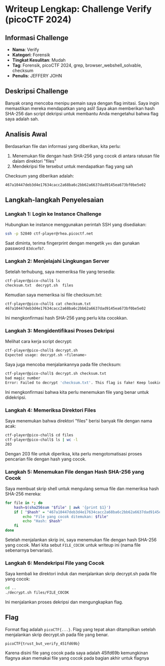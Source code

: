 # Writeup Lengkap: Challenge Verify (picoCTF 2024)

## Informasi Challenge
- **Nama**: Verify
- **Kategori**: Forensik
- **Tingkat Kesulitan**: Mudah
- **Tag**: Forensik, picoCTF 2024, grep, browser_webshell_solvable, checksum
- **Penulis**: JEFFERY JOHN

## Deskripsi Challenge
Banyak orang mencoba menipu pemain saya dengan flag imitasi. Saya ingin memastikan mereka mendapatkan yang asli! Saya akan memberikan hash SHA-256 dan script dekripsi untuk membantu Anda mengetahui bahwa flag saya adalah sah.

## Analisis Awal

Berdasarkan file dan informasi yang diberikan, kita perlu:
1. Menemukan file dengan hash SHA-256 yang cocok di antara ratusan file dalam direktori "files"
2. Mendekripsi file tersebut untuk mendapatkan flag yang sah

Checksum yang diberikan adalah:
```
467a10447deb3d4e17634cacc2a68ba6c2bb62a6637dad9145ea673bf0be5e02
```

## Langkah-langkah Penyelesaian

### Langkah 1: Login ke Instance Challenge

Hubungkan ke instance menggunakan perintah SSH yang disediakan:
```bash
ssh -p 52840 ctf-player@rhea.picoctf.net
```

Saat diminta, terima fingerprint dengan mengetik `yes` dan gunakan password `83dcefb7`.

### Langkah 2: Menjelajahi Lingkungan Server

Setelah terhubung, saya memeriksa file yang tersedia:
```bash
ctf-player@pico-chall$ ls
checksum.txt  decrypt.sh  files
```

Kemudian saya memeriksa isi file checksum.txt:
```bash
ctf-player@pico-chall$ cat checksum.txt
467a10447deb3d4e17634cacc2a68ba6c2bb62a6637dad9145ea673bf0be5e02
```

Ini mengkonfirmasi hash SHA-256 yang perlu kita cocokkan.

### Langkah 3: Mengidentifikasi Proses Dekripsi

Melihat cara kerja script decrypt:
```bash
ctf-player@pico-chall$ decrypt.sh
Expected usage: decrypt.sh <filename>
```

Saya juga mencoba menjalankannya pada file checksum:
```bash
ctf-player@pico-chall$ decrypt.sh checksum.txt
bad magic number
Error: Failed to decrypt 'checksum.txt'. This flag is fake! Keep looking!
```

Ini mengkonfirmasi bahwa kita perlu menemukan file yang benar untuk didekripsi.

### Langkah 4: Memeriksa Direktori Files

Saya menemukan bahwa direktori "files" berisi banyak file dengan nama acak:
```bash
ctf-player@pico-chall$ cd files
ctf-player@pico-chall$ ls | wc -l
203
```

Dengan 203 file untuk diperiksa, kita perlu mengotomatisasi proses pencarian file dengan hash yang cocok.

### Langkah 5: Menemukan File dengan Hash SHA-256 yang Cocok

Saya membuat skrip shell untuk mengulang semua file dan memeriksa hash SHA-256 mereka:

```bash
for file in *; do
    hash=$(sha256sum "$file" | awk '{print $1}')
    if [ "$hash" = "467a10447deb3d4e17634cacc2a68ba6c2bb62a6637dad9145ea673bf0be5e02" ]; then
        echo "File yang cocok ditemukan: $file"
        echo "Hash: $hash"
    fi
done
```

Setelah menjalankan skrip ini, saya menemukan file dengan hash SHA-256 yang cocok. Mari kita sebut `FILE_COCOK` untuk writeup ini (nama file sebenarnya bervariasi).

### Langkah 6: Mendekripsi File yang Cocok

Saya kembali ke direktori induk dan menjalankan skrip decrypt.sh pada file yang cocok:

```bash
cd ..
./decrypt.sh files/FILE_COCOK
```

Ini menjalankan proses dekripsi dan mengungkapkan flag.

## Flag

Format flag adalah `picoCTF{...}`. Flag yang tepat akan ditampilkan setelah menjalankan skrip decrypt.sh pada file yang benar.

```
picoCTF{trust_but_verify_451fd69b}
```

Karena disini file yang cocok pada saya adalah 45lfd69b kemungkinan flagnya akan memakai file yang cocok pada bagian akhir untuk flagnya
